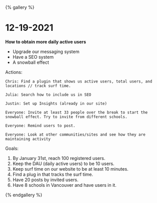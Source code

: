 {% gallery %}

# 12-19-2021

**How to obtain more daily active users**



* Upgrade our messaging system
* Have a SEO system
* A snowball effect

Actions:

	Chris: Find a plugin that shows us active users, total users, and locations // track surf time.
	
	Julia: Search how to include us in SEO
	
	Justin: Set up Insights (already in our site)
	
	Everyone: Invite at least 33 people over the break to start the snowball effect. Try to invite from different schools.
	
	Everyone: Remind users to post.
	
	Everyone: Look at other communities/sites and see how they are maintaining activity

Goals:



1. By January 31st, reach 100 registered users.
2. Keep the DAU (daily active users) to be 10 users.
3. Keep surf time on our website to be at least 10 minutes.
4. Find a plug in that tracks the surf time.
5. Have 20 posts by invited users.
6. Have 8 schools in Vancouver and have users in it.

{% endgallery %}